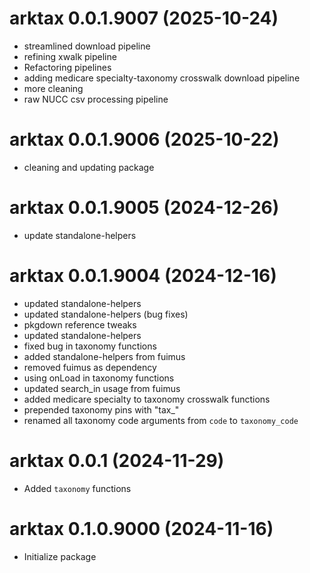 <!-- NEWS.md is maintained by https://cynkra.github.io/fledge, do not edit -->

# arktax 0.0.1.9007 (2025-10-24)

* streamlined download pipeline
* refining xwalk pipeline
* Refactoring pipelines
* adding medicare specialty-taxonomy crosswalk download pipeline
* more cleaning
* raw NUCC csv processing pipeline


# arktax 0.0.1.9006 (2025-10-22)

* cleaning and updating package


# arktax 0.0.1.9005 (2024-12-26)

* update standalone-helpers


# arktax 0.0.1.9004 (2024-12-16)

* updated standalone-helpers
* updated standalone-helpers (bug fixes)
* pkgdown reference tweaks
* updated standalone-helpers
* fixed bug in taxonomy functions
* added standalone-helpers from fuimus
* removed fuimus as dependency
* using onLoad in taxonomy functions
* updated search_in usage from fuimus
*  added medicare specialty to taxonomy crosswalk functions
*  prepended taxonomy pins with "tax_"
*  renamed all taxonomy code arguments from `code` to `taxonomy_code`

# arktax 0.0.1 (2024-11-29)

* Added `taxonomy` functions

# arktax 0.1.0.9000 (2024-11-16)

* Initialize package
